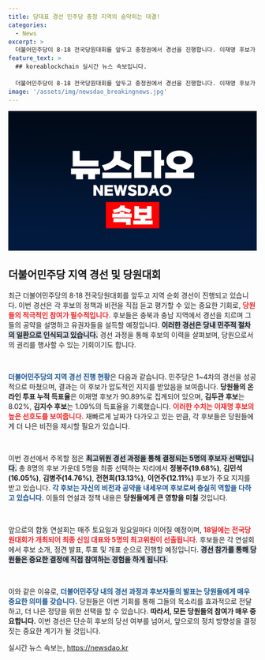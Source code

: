 ```yaml
---
title: 당대표 경선 민주당 충청 지역의 숨막히는 대결!
categories:
  - News
excerpt: >
  더불어민주당이 8·18 전국당원대회를 앞두고 충청권에서 경선을 진행합니다. 이재명 후보가 압도적 지지를 받으며 경쟁 후보다움을 과시하고 있는 가운데, 오늘 오후 두 지역에서 후보들의 열띤 연설이 펼쳐집니다. 누가 승리를 거머쥘지, 귀추가 주목됩니다!
feature_text: >
  ## koreablockchain 실시간 뉴스 속보입니다.

  더불어민주당이 8·18 전국당원대회를 앞두고 충청권에서 경선을 진행합니다. 이재명 후보가 압도적 지지를 받으며 경쟁 후보다움을 과시하고 있는 가운데, 오늘 오후 두 지역에서 후보들의 열띤 연설이 펼쳐집니다. 누가 승리를 거머쥘지, 귀추가 주목됩니다!
image: '/assets/img/newsdao_breakingnews.jpg'
---
```


<p><img src="/assets/img/newsdao_breakingnews.jpg" alt="koreablockchain 속보" /></p>

<h2 data-ke-size="size26">더불어민주당 지역 경선 및 당원대회</h2>

<p data-ke-size="size16">최근 더불어민주당의 8·18 전국당원대회를 앞두고 지역 순회 경선이 진행되고 있습니다. 이번 경선은 각 후보의 정책과 비전을 직접 듣고 평가할 수 있는 중요한 기회로, <b><span style="color: #ee2323;">당원들의 적극적인 참여가 필수적입니다.</span></b> 후보들은 충북과 충남 지역에서 경선을 치르며 그들의 공약을 설명하고 유권자들을 설득할 예정입니다. <b><span style="background-color: #21538527;">이러한 경선은 당내 민주적 절차의 일환으로 인식되고 있습니다.</span></b> 경선 과정을 통해 후보의 이력을 살펴보며, 당원으로서의 권리를 행사할 수 있는 기회이기도 합니다.</p>

<p data-ke-size="size16">&nbsp;</p>

<p><b><span style="color: #1a5490;">더불어민주당의 지역 경선 진행 현황</span></b>은 다음과 같습니다. 민주당은 1~4차의 경선을 성공적으로 마쳤으며, 결과는 이 후보가 압도적인 지지를 받았음을 보여줍니다. <b>당원들의 온라인 투표 누적 득표율</b>은 이재명 후보가 90.89%로 집계되어 있으며, <b>김두관 후보</b>는 8.02%, <b>김지수 후보</b>는 1.09%의 득표율을 기록했습니다. <b><span style="color: #ee2323;">이러한 수치는 이재명 후보의 높은 선호도를 보여줍니다.</span></b> 재빠르게 날짜가 다가오고 있는 만큼, 각 후보들은 당원들에게 더 나은 비전을 제시할 필요가 있습니다.</p>

<p data-ke-size="size16">&nbsp;</p>

<p>이번 경선에서 주목할 점은 <b><span style="background-color: #21538527;">최고위원 경선 과정을 통해 결정되는 5명의 후보자 선택입니다.</span></b> 총 8명의 후보 가운데 5명을 최종 선택하는 자리에서 <b>정봉주(19.68%)</b>, <b>김민석(16.05%)</b>, <b>김병주(14.76%)</b>, <b>전현희(13.13%)</b>, <b>이언주(12.11%)</b> 후보가 주요 지지를 받고 있습니다. <b><span style="color: #1a5490;">각 후보는 자신의 비전과 공약을 내세우며 후보로써 충실히 역할을 다하고 있습니다.</span></b> 이들의 연설과 정책 내용은 <b>당원들에게 큰 영향을 미칠</b> 것입니다.</p>

<p data-ke-size="size16">&nbsp;</p>

<p>앞으로의 합동 연설회는 매주 토요일과 일요일마다 이어질 예정이며, <b><span style="color: #ee2323;">18일에는 전국당원대회가 개최되어 최종 신임 대표와 5명의 최고위원이 선출됩니다.</span></b> 후보들은 각 연설회에서 후보 소개, 정견 발표, 투표 및 개표 순으로 진행할 예정입니다. <b><span style="background-color: #21538527;">경선 참가를 통해 당원들은 중요한 결정에 직접 참여하는 경험을 하게 됩니다.</span></b></p>

<p data-ke-size="size16">&nbsp;</p>

<p>이와 같은 이유로, <b><span style="color: #1a5490;">더불어민주당 내의 경선 과정과 후보자들의 발표는 당원들에게 매우 중요한 의미를 갖습니다.</span></b> 당원들은 이번 기회를 통해 그들의 목소리를 효과적으로 전달하고, 더 나은 정당을 위한 선택을 할 수 있습니다. <b>따라서, 모든 당원들의 참여가 매우 중요합니다.</b> 이번 경선은 단순히 후보의 당선 여부를 넘어서, 앞으로의 정치 방향성을 결정짓는 중요한 계기가 될 것입니다.</p>
실시간 뉴스 속보는, <a href="https://newsdao.kr" rel="dofollow">https://newsdao.kr</a>


